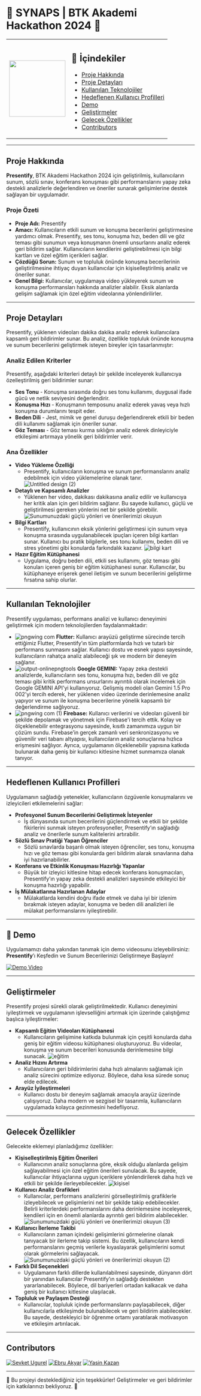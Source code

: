 # 🌟 SYNAPS | BTK Akademi Hackathon 2024 🌟

<table>
  <tr>
    <td>
      <img src="https://github.com/user-attachments/assets/ded13469-d6e9-44aa-a4c2-a231a2feb64e" width="150px">
    </td>
    <td>
      <h2>📜 İçindekiler</h2>
      <ul>
        <li><a href="#proje-hakkinda">Proje Hakkında</a></li>
        <li><a href="#proje-detaylari">Proje Detayları</a></li>
        <li><a href="#kullanilan-teknolojiler">Kullanılan Teknolojiler</a></li>
        <li><a href="#kullanici-profil">Hedeflenen Kullanıcı Profilleri</a></li>
        <li><a href="#demo">Demo</a></li>
        <li><a href="#geliştirmeler">Geliştirmeler</a></li>
        <li><a href="#gelecek-özellikler">Gelecek Özellikler</a></li>
        <li><a href="#contributors">Contributors</a></li>
      </ul>
    </td>
  </tr>
</table>

---

## Proje Hakkında
<a name="proje-hakkinda"></a>
**Presentify**, BTK Akademi Hackathon 2024 için geliştirilmiş, kullanıcıların sunum, sözlü sınav, konferans konuşması gibi performanslarını yapay zeka destekli analizlerle değerlendiren ve öneriler sunarak gelişimlerine destek sağlayan bir uygulamadır.
### Proje Özeti
- **Proje Adı:** Presentify  
- **Amacı:** Kullanıcıların etkili sunum ve konuşma becerilerini geliştirmesine yardımcı olmak. Presentify, ses tonu, konuşma hızı, beden dili ve göz teması gibi sunumun veya konuşmanın önemli unsurlarını analiz ederek geri bildirim sağlar. Kullanıcıların kendilerini geliştirebilmesi için bilgi kartları ve özel eğitim içerikleri sağlar.
- **Çözdüğü Sorun:** Sunum ve topluluk önünde konuşma becerilerinin geliştirilmesine ihtiyaç duyan kullanıcılar için kişiselleştirilmiş analiz ve öneriler sunar.
- **Genel Bilgi:** Kullanıcılar, uygulamaya video yükleyerek sunum ve konuşma performansları hakkında analizler alabilir. Eksik alanlarda gelişim sağlamak için özel eğitim videolarına yönlendirilirler.

---

## Proje Detayları
<a name="proje-detaylari"></a>
Presentify, yüklenen videoları dakika dakika analiz ederek kullanıcılara kapsamlı geri bildirimler sunar. Bu analiz, özellikle topluluk önünde konuşma ve sunum becerilerini geliştirmek isteyen bireyler için tasarlanmıştır:
### Analiz Edilen Kriterler
Presentify, aşağıdaki kriterleri detaylı bir şekilde inceleyerek kullanıcıya özelleştirilmiş geri bildirimler sunar:
- **Ses Tonu** - Konuşma sırasında doğru ses tonu kullanımı, duygusal ifade gücü ve netlik seviyesini değerlendirir.
- **Konuşma Hızı** - Konuşmanın temposunu analiz ederek yavaş veya hızlı konuşma durumlarını tespit eder.
- **Beden Dili** - Jest, mimik ve genel duruşu değerlendirerek etkili bir beden dili kullanımı sağlamak için öneriler sunar.
- **Göz Teması** - Göz teması kurma sıklığını analiz ederek dinleyiciyle etkileşimi artırmaya yönelik geri bildirimler verir.

### Ana Özellikler
- **Video Yükleme Özelliği**
  - Presentify, kullanıcıların konuşma ve sunum performanslarını analiz edebilmek için video yüklemelerine olanak tanır.
![Untitled design (2)](https://github.com/user-attachments/assets/e4bf3d21-3d2c-4d12-8837-ea5259cd0073)
- **Detaylı ve Kapsamlı Analizler**
  - Yüklenen her video, dakikası dakikasına analiz edilir ve kullanıcıya her kritik alan için geri bildirim sağlanır. Bu sayede kullanıcı, güçlü ve geliştirilmesi gereken yönlerini net bir şekilde görebilir.
![Sunumunuzdaki güçlü yönleri ve önerilerimizi okuyun](https://github.com/user-attachments/assets/f110d816-2a40-4f97-90df-e677cb511407)
- **Bilgi Kartları**
  - Presentify, kullanıcının eksik yönlerini geliştirmesi için sunum veya konuşma sırasında uygulanabilecek ipuçları içeren bilgi kartları sunar. Kullanıcı bu pratik bilgilerle, ses tonu kullanımı, beden dili ve stres yönetimi gibi konularda farkındalık kazanır.
![bilgi kart](https://github.com/user-attachments/assets/48f4ac76-a5b4-4338-8097-37d07eec7531)
- **Hazır Eğitim Kütüphanesi**
  - Uygulama, doğru beden dili, etkili ses kullanımı, göz teması gibi konuları içeren geniş bir eğitim kütüphanesi sunar. Kullanıcılar, bu kütüphaneye erişerek genel iletişim ve sunum becerilerini geliştirme fırsatına sahip olurlar.
  
---

## Kullanılan Teknolojiler
<a name="kullanilan-teknolojiler"></a>
Presentify uygulaması, performans analizi ve kullanıcı deneyimini geliştirmek için modern teknolojilerden faydalanmaktadır:
- ![pngwing com](https://github.com/user-attachments/assets/cf21cd72-e0b3-42f4-b4b7-c790c2752b3c) **Flutter:** Kullanıcı arayüzü geliştirme sürecinde tercih ettiğimiz Flutter, Presentify’ın tüm platformlarda hızlı ve tutarlı bir performans sunmasını sağlar. Kullanıcı dostu ve esnek yapısı sayesinde, kullanıcıların rahatça analiz alabileceği şık ve modern bir deneyim sağlanır.
- ![output-onlinepngtools](https://github.com/user-attachments/assets/e3f95d36-2357-4bd7-a344-55c6a434406f) **Google GEMINI:** Yapay zeka destekli analizlerde, kullanıcıların ses tonu, konuşma hızı, beden dili ve göz teması gibi kritik performans unsurlarını ayrıntılı olarak incelemek için Google GEMINI API'yi kullanıyoruz. Gelişmiş modeli olan Gemini 1.5 Pro 002'yi tercih ederek, her yüklenen video üzerinde derinlemesine analiz yapıyor ve sunum ile konuşma becerilerine yönelik kapsamlı bir değerlendirme sağlıyoruz.
- ![pngwing com (1)](https://github.com/user-attachments/assets/ebb69bd8-b5af-43d0-a0b6-a6d00d4fd583) **Firebase:** Kullanıcı verilerini ve videoları güvenli bir şekilde depolamak ve yönetmek için Firebase'i tercih ettik. Kolay ve ölçeklenebilir entegrasyonu sayesinde, kısıtlı zamanımıza uygun bir çözüm sundu. Firebase’in gerçek zamanlı veri senkronizasyonu ve güvenilir veri tabanı altyapısı, kullanıcıların analiz sonuçlarına hızlıca erişmesini sağlıyor. Ayrıca, uygulamanın ölçeklenebilir yapısına katkıda bulunarak daha geniş bir kullanıcı kitlesine hizmet sunmamıza olanak tanıyor.
---

## Hedeflenen Kullanıcı Profilleri
<a name="kullanici-profil"></a>
Uygulamanın sağladığı yetenekler, kullanıcıların özgüvenle konuşmalarını ve izleyicileri etkilemelerini sağlar:
- **Profesyonel Sunum Becerilerini Geliştirmek İsteyenler**
  - İş dünyasında sunum becerilerini güçlendirmek ve etkili bir şekilde fikirlerini sunmak isteyen profesyoneller, Presentify’ın sağladığı analiz ve önerilerle sunum kalitelerini artırabilir.
- **Sözlü Sınav Pratiği Yapan Öğrenciler**
  - Sözlü sınavlarda başarılı olmak isteyen öğrenciler, ses tonu, konuşma hızı ve göz teması gibi konularda geri bildirim alarak sınavlarına daha iyi hazırlanabilirler.
- **Konferans ve Etkinlik Konuşması Hazırlığı Yapanlar**
  - Büyük bir izleyici kitlesine hitap edecek konferans konuşmacıları, Presentify’ın yapay zeka destekli analizleri sayesinde etkileyici bir konuşma hazırlığı yapabilir.
- **İş Mülakatlarına Hazırlanan Adaylar**
  - Mülakatlarda kendini doğru ifade etmek ve daha iyi bir izlenim bırakmak isteyen adaylar, konuşma ve beden dili analizleri ile mülakat performanslarını iyileştirebilir.

---

## 🎥 Demo
<a name="demo"></a>
Uygulamamızı daha yakından tanımak için demo videosunu izleyebilirsiniz:  
**Presentify**’ı Keşfedin ve Sunum Becerilerinizi Geliştirmeye Başlayın!

[![Demo Video](link_to_video_thumbnail)](link_to_demo_video)

---

## Geliştirmeler
<a name="geliştirmeler"></a>
Presentify projesi sürekli olarak geliştirilmektedir. Kullanıcı deneyimini iyileştirmek ve uygulamanın işlevselliğini artırmak için üzerinde çalıştığımız başlıca iyileştirmeler:
- **Kapsamlı Eğitim Videoları Kütüphanesi**
  - Kullanıcıların gelişimine katkıda bulunmak için çeşitli konularda daha geniş bir eğitim videosu kütüphanesi oluşturuyoruz. Bu videolar, konuşma ve sunum becerileri konusunda derinlemesine bilgi sunacak.
![eğitim](https://github.com/user-attachments/assets/4d9fcdd7-dcad-4cc2-9db9-e843549792fb)
- **Analiz Hızını Artırma**
  - Kullanıcıların geri bildirimlerini daha hızlı almalarını sağlamak için analiz sürecini optimize ediyoruz. Böylece, daha kısa sürede sonuç elde edilecek.
- **Arayüz İyileştirmeleri**
  - Kullanıcı dostu bir deneyim sağlamak amacıyla arayüz üzerinde çalışıyoruz. Daha modern ve sezgisel bir tasarımla, kullanıcıların uygulamada kolayca gezinmesini hedefliyoruz.
---

## Gelecek Özellikler
<a name="gelecek-özellikler"></a>
Gelecekte eklemeyi planladığımız özellikler: 
- **Kişiselleştirilmiş Eğitim Önerileri**
  - Kullanıcının analiz sonuçlarına göre, eksik olduğu alanlarda gelişim sağlayabilmesi için özel eğitim önerileri sunulacak. Bu sayede, kullanıcılar ihtiyaçlarına uygun içeriklere yönlendirilerek daha hızlı ve etkili bir şekilde ilerleyebilecekler.
 ![kişisel](https://github.com/user-attachments/assets/caed2b51-4320-44b8-a091-ae8e9d710eda)
- **Kullanıcı Analiz Grafikleri**
  - Kullanıcılar, performans analizlerini görselleştirilmiş grafiklerle izleyebilecek ve gelişimlerini net bir şekilde takip edebilecekler. Belirli kriterlerdeki performanslarını daha derinlemesine inceleyerek, kendileri için en önemli alanlarda ayrıntılı geri bildirim alabilecekler.
![Sunumunuzdaki güçlü yönleri ve önerilerimizi okuyun (3)](https://github.com/user-attachments/assets/1feeb11e-51dd-4ca9-8660-b05d1262466f)
- **Kullanıcı İlerleme Takibi**
  - Kullanıcıların zaman içindeki gelişimlerini görmelerine olanak tanıyacak bir ilerleme takip sistemi. Bu özellik, kullanıcıların kendi performanslarını geçmiş verilerle kıyaslayarak gelişimlerini somut olarak görmelerini sağlayacak.
![Sunumunuzdaki güçlü yönleri ve önerilerimizi okuyun (2)](https://github.com/user-attachments/assets/024df137-0d95-44d3-81e9-c2e6c271f6f0)
- **Farklı Dil Seçenekleri**
  - Uygulamanın farklı dillerde kullanılabilmesi sayesinde, dünyanın dört bir yanından kullanıcılar Presentify’ın sağladığı destekten yararlanabilecek. Böylece, dil bariyerleri ortadan kalkacak ve daha geniş bir kullanıcı kitlesine ulaşılacak.
- **Topluluk ve Paylaşım Desteği**
  - Kullanıcılar, topluluk içinde performanslarını paylaşabilecek, diğer kullanıcılarla etkileşimde bulunabilecek ve geri bildirim alabilecekler. Bu sayede, destekleyici bir öğrenme ortamı yaratılarak motivasyon ve etkileşim artırılacak.

---
## Contributors
<a name="contributors"></a>
[![Sevket Ugurel](https://github.com/sevketugurel.png?size=50)](https://github.com/sevketugurel)  [![Ebru Akyar](https://github.com/EbruAkyar.png?size=50)](https://github.com/EbruAkyar)   [![Yasin Kazan](https://github.com/mykazan.png?size=50)](https://github.com/mykazan)  

---
🎉 Bu projeyi desteklediğiniz için teşekkürler! Geliştirmeler ve geri bildirimler için katkılarınızı bekliyoruz. 🎉
